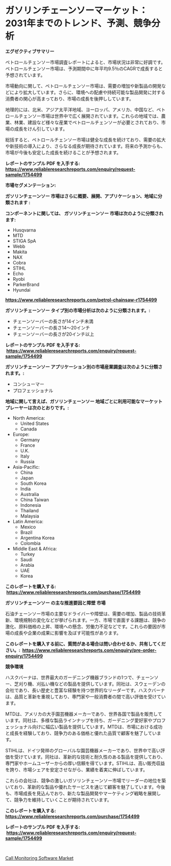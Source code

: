 <p><h1>ガソリンチェーンソーマーケット：2031年までのトレンド、予測、競争分析</h1></p><p><strong>エグゼクティブサマリー</strong></p>
<p><p>ペトロールチェンソー市場調査レポートによると、市場状況は非常に好調です。ペトロールチェンソー市場は、予測期間中に年平均9.5％のCAGRで成長すると予想されています。</p><p>市場動向に関して、ペトロールチェンソー市場は、需要の増加や新製品の開発などにより拡大しています。さらに、環境への配慮や持続可能な製品開発に対する消費者の関心が高まっており、市場の成長を後押ししています。</p><p>地理的には、北米、アジア太平洋地域、ヨーロッパ、アメリカ、中国など、ペトロールチェンソー市場は世界中で広く展開されています。これらの地域では、農業、林業、建設など様々な産業でペトロールチェンソーが必要とされており、市場の成長をけん引しています。</p><p>総括すると、ペトロールチェンソー市場は健全な成長を続けており、需要の拡大や新技術の導入により、さらなる成長が期待されています。将来の予測からも、市場が今後も安定した成長を続けることが予想されます。</p></p>
<p><strong>レポートのサンプル PDF を入手する: <a href="https://www.reliableresearchreports.com/enquiry/request-sample/1754499">https://www.reliableresearchreports.com/enquiry/request-sample/1754499</a></strong></p>
<p><strong>市場セグメンテーション:</strong></p>
<p><strong> ガソリンチェーンソー 市場はさらに概要、展開、アプリケーション、地域に分類されます :</strong></p>
<p><strong>コンポーネントに関しては、 ガソリンチェーンソー 市場は次のように分類されます: &nbsp;</strong></p>
<p><ul><li>Husqvarna</li><li>MTD</li><li>STIGA SpA</li><li>Webb</li><li>Makita</li><li>NAX</li><li>Cobra</li><li>STIHL</li><li>Echo</li><li>Ryobi</li><li>ParkerBrand</li><li>Hyundai</li></ul></p>
<p><strong><a href="https://www.reliableresearchreports.com/petrol-chainsaw-r1754499">https://www.reliableresearchreports.com/petrol-chainsaw-r1754499</a></strong></p>
<p><strong> ガソリンチェーンソー タイプ別の市場分析は次のように分類されます。:</strong></p>
<p><ul><li>チェーンソーバーの長さが14インチ未満</li><li>チェーンソーバーの長さ14〜20インチ</li><li>チェーンソーバーの長さが20インチ以上</li></ul></p>
<p><strong>レポートのサンプル PDF を入手する: &nbsp;<a href="https://www.reliableresearchreports.com/enquiry/request-sample/1754499">https://www.reliableresearchreports.com/enquiry/request-sample/1754499</a></strong></p>
<p><strong> ガソリンチェーンソー アプリケーション別の市場産業調査は次のように分類されます。:</strong></p>
<p><ul><li>コンシューマー</li><li>プロフェッショナル</li></ul></p>
<p><strong>地域に関して言えば、ガソリンチェーンソー 地域ごとに利用可能なマーケットプレーヤーは次のとおりです。:</strong></p>
<p><ul>
    <li>
        North America:
        <ul>
            <li>United States</li>
            <li>Canada</li>
        </ul>
    </li>
    <li>
        Europe:
        <ul>
            <li>Germany</li>
            <li>France</li>
            <li>U.K.</li>
            <li>Italy</li>
            <li>Russia</li>
        </ul>
    </li>
    <li>
        Asia-Pacific:
        <ul>
            <li>China</li>
            <li>Japan</li>
            <li>South Korea</li>
            <li>India</li>
            <li>Australia</li>
            <li>China Taiwan</li>
            <li>Indonesia</li>
            <li>Thailand</li>
            <li>Malaysia</li>
        </ul>
    </li>
    <li>
        Latin America:
        <ul>
            <li>Mexico</li>
            <li>Brazil</li>
            <li>Argentina Korea</li>
            <li>Colombia</li>
        </ul>
    </li>
    <li>
        Middle East & Africa:
        <ul>
            <li>Turkey</li>
            <li>Saudi</li>
            <li>Arabia</li>
            <li>UAE</li>
            <li>Korea</li>
        </ul>
    </li>
    </ul></p>
<p><strong>このレポートを購入する: &nbsp;<a href="https://www.reliableresearchreports.com/purchase/1754499">https://www.reliableresearchreports.com/purchase/1754499</a></strong></p>
<p><strong>ガソリンチェーンソー の主な推進要因と障壁 市場</strong></p>
<p><p>石油チェーンソー市場の主要なドライバーや障壁は、需要の増加、製品の技術革新、環境規制の変化などが挙げられます。一方、市場で直面する課題は、競争の激化、原料価格の上昇、環境への懸念、労働力不足などです。これらの要因が市場の成長や企業の成果に影響を及ぼす可能性があります。</p></p>
<p><strong>このレポートを購入する前に、質問がある場合は問い合わせるか、共有してください。:&nbsp; <a href="https://www.reliableresearchreports.com/enquiry/pre-order-enquiry/1754499">https://www.reliableresearchreports.com/enquiry/pre-order-enquiry/1754499</a></strong></p>
<p><strong>競争環境</strong></p>
<p><p>ハスクバーナは、世界最大のガーデニング機器ブランドの1つで、チェーンソー、芝刈り機、刈払い機などの製品を提供しています。同社は、スウェーデンの会社であり、長い歴史と豊富な経験を持つ世界的なリーダーです。ハスクバーナは、品質と革新を重視しており、専門家や一般消費者の間で高い評価を受けています。</p><p>MTDは、アメリカの大手園芸機器メーカーであり、世界各国で製品を販売しています。同社は、多様な製品ラインナップを持ち、ガーデニング愛好家やプロフェッショナル向けに幅広い製品を提供しています。MTDは、市場における成功と成長を経験しており、競争力のある価格と優れた品質で顧客を魅了しています。</p><p>STIHLは、ドイツ発祥のグローバルな園芸機器メーカーであり、世界中で高い評価を受けています。同社は、革新的な技術と耐久性のある製品を提供しており、専門家やホームユーザーからの厚い信頼を得ています。STIHLは、高い販売収益を誇り、市場シェアを安定させながら、業績を着実に伸ばしています。</p><p>これらの会社は、競争の激しいガソリンチェーンソー市場でリーダーの地位を築いており、革新的な製品や優れたサービスを通じて顧客を魅了しています。今後も、市場成長を見込んでおり、新たな製品開発やマーケティング戦略を展開して、競争力を維持していくことが期待されています。</p></p>
<p><strong>このレポートを購入する: &nbsp; <a href="https://www.reliableresearchreports.com/purchase/1754499">https://www.reliableresearchreports.com/purchase/1754499</a></strong></p>
<p><strong>レポートのサンプル PDF を入手する: &nbsp;<a href="https://www.reliableresearchreports.com/enquiry/request-sample/1754499">https://www.reliableresearchreports.com/enquiry/request-sample/1754499</a></strong><strong></strong></p>
<p>&nbsp;</p>
<p><p><a href="https://github.com/ashepherd82/Market-Research-Report-List-4/blob/main/call-monitoring-software-market.md">Call Monitoring Software Market</a></p></p>